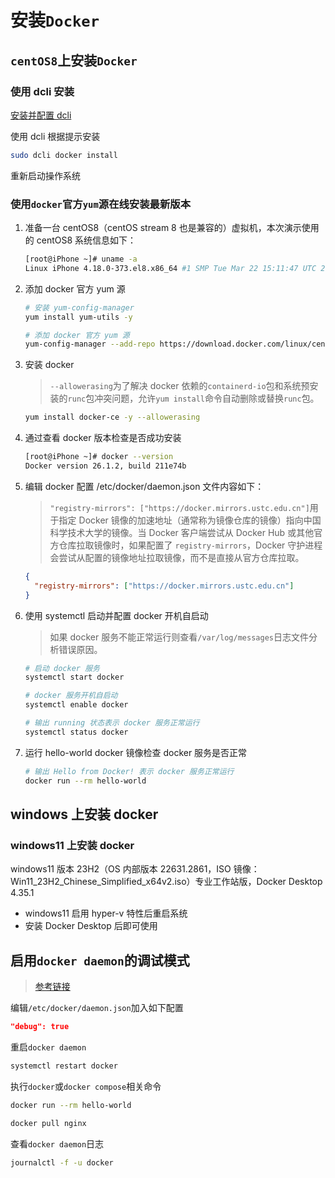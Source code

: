 # 安装`Docker`

## `centOS8`上安装`Docker`



### 使用 dcli 安装

<a href="/dcli/README.html#安装" target="_blank">安装并配置 dcli</a>

使用 dcli 根据提示安装

```bash
sudo dcli docker install
```

重新启动操作系统



### 使用`docker`官方`yum`源在线安装最新版本

1. 准备一台 centOS8（centOS stream 8 也是兼容的）虚拟机，本次演示使用的 centOS8 系统信息如下：

   ```sh
   [root@iPhone ~]# uname -a
   Linux iPhone 4.18.0-373.el8.x86_64 #1 SMP Tue Mar 22 15:11:47 UTC 2022 x86_64 x86_64 x86_64 GNU/Linux
   ```

2. 添加 docker 官方 yum 源

   ```sh
   # 安装 yum-config-manager
   yum install yum-utils -y
   
   # 添加 docker 官方 yum 源
   yum-config-manager --add-repo https://download.docker.com/linux/centos/docker-ce.repo
   ```

3. 安装 docker

   > `--allowerasing`为了解决 docker 依赖的`containerd-io`包和系统预安装的`runc`包冲突问题，允许`yum install`命令自动删除或替换`runc`包。

   ```sh
   yum install docker-ce -y --allowerasing
   ```

4. 通过查看 docker 版本检查是否成功安装

   ```sh
   [root@iPhone ~]# docker --version
   Docker version 26.1.2, build 211e74b
   ```

5. 编辑 docker 配置 /etc/docker/daemon.json 文件内容如下：

   > `"registry-mirrors": ["https://docker.mirrors.ustc.edu.cn"]`用于指定 Docker 镜像的加速地址（通常称为镜像仓库的镜像）指向中国科学技术大学的镜像。当 Docker 客户端尝试从 Docker Hub 或其他官方仓库拉取镜像时，如果配置了 `registry-mirrors`，Docker 守护进程会尝试从配置的镜像地址拉取镜像，而不是直接从官方仓库拉取。

   ```json
   {
     "registry-mirrors": ["https://docker.mirrors.ustc.edu.cn"]
   }
   ```

6. 使用 systemctl 启动并配置 docker 开机自启动

   > 如果 docker 服务不能正常运行则查看`/var/log/messages`日志文件分析错误原因。

   ```sh
   # 启动 docker 服务
   systemctl start docker
   
   # docker 服务开机自启动
   systemctl enable docker
   
   # 输出 running 状态表示 docker 服务正常运行
   systemctl status docker
   ```

7. 运行 hello-world docker 镜像检查 docker 服务是否正常

   ```sh
   # 输出 Hello from Docker! 表示 docker 服务正常运行
   docker run --rm hello-world
   ```



## windows 上安装 docker

### windows11 上安装 docker

windows11 版本 23H2（OS 内部版本 22631.2861，ISO 镜像：Win11_23H2_Chinese_Simplified_x64v2.iso）专业工作站版，Docker Desktop 4.35.1

- windows11 启用 hyper-v 特性后重启系统
- 安装 Docker Desktop 后即可使用




## 启用`docker daemon`的调试模式

>[参考链接](https://platform9.com/kb/kubernetes/enable-debug-logging-for-docker-daemon)

编辑`/etc/docker/daemon.json`加入如下配置

```json
"debug": true
```

重启`docker daemon`

```bash
systemctl restart docker
```

执行`docker`或`docker compose`相关命令

```bash
docker run --rm hello-world

docker pull nginx
```

查看`docker daemon`日志

```bash
journalctl -f -u docker
```

